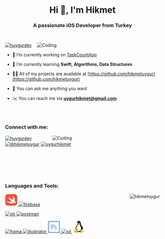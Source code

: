 <h1 align="center">Hi 👋, I'm Hikmet</h1>
<h3 align="center">A passionate iOS Developer from Turkey</h3>

<pre>

</pre>

<img align="right" alt="Coding" width="400" src="https://camo.githubusercontent.com/8bf6f6d78abc81fcf9c49f10649423e73ea44bc248e83aaae8759d401c829a84/68747470733a2f2f70687973696373677572756b756c2e66696c65732e776f726470726573732e636f6d2f323031392f30322f6368617261637465722d312e676966"/>


<p align="left"> <a href="https://twitter.com/huygurdev" target="blank"><img src="https://img.shields.io/twitter/follow/huygurdev?logo=twitter&style=for-the-badge" alt="huygurdev" /></a> </p>

- 🔭 I’m currently working on [TaskCountApp](https://github.com/hikmetuygur/TaskCountDown)

- 🌱 I’m currently learning **Swift, Algorithms, Data Structures**

- 👨‍💻 All of my projects are available at [https://github.com/hikmetuygur](https://github.com/hikmetuygur)

- 💬 You can ask me anything you want

- ✉️ You can reach me via **uygurhikmet@gmail.com**

<pre>


</pre>

<h3 align="left">Connect with me:</h3>
<p align="left">
<img align="right" alt="Coding" width="350" src="https://developer.apple.com/news/images/og/apple-developer-og.png"/>
<a href="https://twitter.com/huygurdev" target="blank"><img align="center" src="https://raw.githubusercontent.com/rahuldkjain/github-profile-readme-generator/master/src/images/icons/Social/twitter.svg" alt="huygurdev" height="30" width="40" /></a>
<a href="https://medium.com/@hikmetuygur" target="blank"><img align="center" src="https://raw.githubusercontent.com/rahuldkjain/github-profile-readme-generator/master/src/images/icons/Social/medium.svg" alt="@hikmetuygur" height="30" width="40" /></a>
<a href="https://www.hackerrank.com/uygurhikmet" target="blank"><img align="center" src="https://raw.githubusercontent.com/rahuldkjain/github-profile-readme-generator/master/src/images/icons/Social/hackerrank.svg" alt="uygurhikmet" height="30" width="40" /></a>
</p>

<pre>





</pre>

<h3 align="left">Languages and Tools:</h3>
<p align="left"> 
<p><img align="right" src="https://github-readme-stats.vercel.app/api/top-langs?username=hikmetuygur&show_icons=true&locale=en&layout=compact" alt="hikmetuygur" /></p>
<a href="https://developer.apple.com/swift/" target="_blank" rel="noreferrer"> <img src="https://raw.githubusercontent.com/devicons/devicon/master/icons/swift/swift-original.svg" alt="swift" width="40" height="40"/> </a>
 <a href="https://firebase.google.com/" target="_blank" rel="noreferrer"> <img src="https://www.vectorlogo.zone/logos/firebase/firebase-icon.svg" alt="firebase" width="40" height="40"/> </a>

<a href="https://git-scm.com/" target="_blank" rel="noreferrer"> <img src="https://www.vectorlogo.zone/logos/git-scm/git-scm-icon.svg" alt="git" width="40" height="40"/> </a> <a href="https://postman.com" target="_blank" rel="noreferrer"> <img src="https://www.vectorlogo.zone/logos/getpostman/getpostman-icon.svg" alt="postman" width="40" height="40"/> </a>  

<a href="https://www.figma.com/" target="_blank" rel="noreferrer"> <img src="https://www.vectorlogo.zone/logos/figma/figma-icon.svg" alt="figma" width="40" height="40"/> </a> <a href="https://www.adobe.com/in/products/illustrator.html" target="_blank" rel="noreferrer"> <img src="https://www.vectorlogo.zone/logos/adobe_illustrator/adobe_illustrator-icon.svg" alt="illustrator" width="40" height="40"/> </a> <a href="https://www.photoshop.com/en" target="_blank" rel="noreferrer"> <img src="https://raw.githubusercontent.com/devicons/devicon/master/icons/photoshop/photoshop-line.svg" alt="photoshop" width="40" height="40"/> </a> <a href="https://www.adobe.com/products/xd.html" target="_blank" rel="noreferrer"> <img src="https://cdn.worldvectorlogo.com/logos/adobe-xd.svg" alt="xd" width="40" height="40"/> </a> 
<a href="https://www.linux.org/" target="_blank" rel="noreferrer"> <img src="https://raw.githubusercontent.com/devicons/devicon/master/icons/linux/linux-original.svg" alt="linux" width="40" height="40"/> </a> </p> 

<!--
<p>&nbsp;<img align="center" src="https://github-readme-stats.vercel.app/api?username=hikmetuygur&show_icons=true&locale=en" alt="hikmetuygur" /></p>

<p><img align="center" src="https://github-readme-streak-stats.herokuapp.com/?user=hikmetuygur&" alt="hikmetuygur" /></p>
-->
